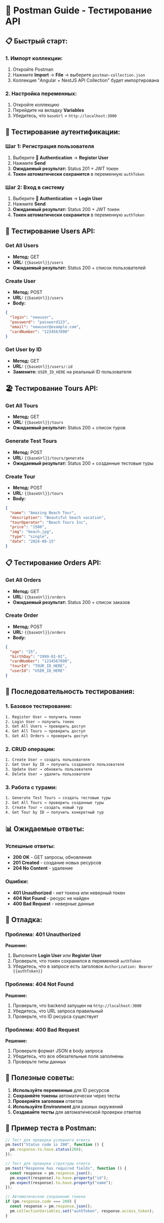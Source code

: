 # 🚀 Postman Guide - Тестирование API

## 📋 **Быстрый старт:**

### 1. **Импорт коллекции:**

1. Откройте Postman
2. Нажмите **Import** → **File** → выберите `postman-collection.json`
3. Коллекция "Angular + NestJS API Collection" будет импортирована

### 2. **Настройка переменных:**

1. Откройте коллекцию
2. Перейдите на вкладку **Variables**
3. Убедитесь, что `baseUrl` = `http://localhost:3000`

## 🔐 **Тестирование аутентификации:**

### **Шаг 1: Регистрация пользователя**

1. Выберите **🔐 Authentication** → **Register User**
2. Нажмите **Send**
3. **Ожидаемый результат:** Status 201 + JWT токен
4. **Токен автоматически сохранится** в переменную `authToken`

### **Шаг 2: Вход в систему**

1. Выберите **🔐 Authentication** → **Login User**
2. Нажмите **Send**
3. **Ожидаемый результат:** Status 200 + JWT токен
4. **Токен автоматически сохранится** в переменную `authToken`

## 👥 **Тестирование Users API:**

### **Get All Users**

- **Метод:** GET
- **URL:** `{{baseUrl}}/users`
- **Ожидаемый результат:** Status 200 + список пользователей

### **Create User**

- **Метод:** POST
- **URL:** `{{baseUrl}}/users`
- **Body:**

```json
{
  "login": "newuser",
  "password": "password123",
  "email": "newuser@example.com",
  "cardNumber": "1234567890"
}
```

### **Get User by ID**

- **Метод:** GET
- **URL:** `{{baseUrl}}/users/:id`
- **Замените:** `USER_ID_HERE` на реальный ID пользователя

## 🏖️ **Тестирование Tours API:**

### **Get All Tours**

- **Метод:** GET
- **URL:** `{{baseUrl}}/tours`
- **Ожидаемый результат:** Status 200 + список туров

### **Generate Test Tours**

- **Метод:** POST
- **URL:** `{{baseUrl}}/tours/generate`
- **Ожидаемый результат:** Status 200 + созданные тестовые туры

### **Create Tour**

- **Метод:** POST
- **URL:** `{{baseUrl}}/tours`
- **Body:**

```json
{
  "name": "Amazing Beach Tour",
  "description": "Beautiful beach vacation",
  "tourOperator": "Beach Tours Inc",
  "price": "1500",
  "img": "beach.jpg",
  "type": "single",
  "date": "2024-08-15"
}
```

## 📋 **Тестирование Orders API:**

### **Get All Orders**

- **Метод:** GET
- **URL:** `{{baseUrl}}/orders`
- **Ожидаемый результат:** Status 200 + список заказов

### **Create Order**

- **Метод:** POST
- **URL:** `{{baseUrl}}/orders`
- **Body:**

```json
{
  "age": "25",
  "birthDay": "1999-01-01",
  "cardNumber": "1234567890",
  "tourId": "TOUR_ID_HERE",
  "userId": "USER_ID_HERE"
}
```

## 🔄 **Последовательность тестирования:**

### **1. Базовое тестирование:**

```bash
1. Register User → получить токен
2. Login User → получить токен
3. Get All Users → проверить доступ
4. Get All Tours → проверить доступ
5. Get All Orders → проверить доступ
```

### **2. CRUD операции:**

```bash
1. Create User → создать пользователя
2. Get User by ID → получить созданного пользователя
3. Update User → обновить пользователя
4. Delete User → удалить пользователя
```

### **3. Работа с турами:**

```bash
1. Generate Test Tours → создать тестовые туры
2. Get All Tours → проверить созданные туры
3. Create Tour → создать новый тур
4. Get Tour by ID → получить конкретный тур
```

## 📊 **Ожидаемые ответы:**

### **Успешные ответы:**

- **200 OK** - GET запросы, обновления
- **201 Created** - создание новых ресурсов
- **204 No Content** - удаление

### **Ошибки:**

- **401 Unauthorized** - нет токена или неверный токен
- **404 Not Found** - ресурс не найден
- **400 Bad Request** - неверные данные

## 🔧 **Отладка:**

### **Проблема: 401 Unauthorized**

**Решение:**

1. Выполните **Login User** или **Register User**
2. Проверьте, что токен сохранился в переменной `authToken`
3. Убедитесь, что в запросе есть заголовок `Authorization: Bearer {{authToken}}`

### **Проблема: 404 Not Found**

**Решение:**

1. Проверьте, что backend запущен на `http://localhost:3000`
2. Убедитесь, что URL запроса правильный
3. Проверьте, что ID ресурса существует

### **Проблема: 400 Bad Request**

**Решение:**

1. Проверьте формат JSON в body запроса
2. Убедитесь, что все обязательные поля заполнены
3. Проверьте типы данных

## 🎯 **Полезные советы:**

1. **Используйте переменные** для ID ресурсов
2. **Сохраняйте токены** автоматически через тесты
3. **Проверяйте заголовки** ответов
4. **Используйте Environment** для разных окружений
5. **Создавайте тесты** для автоматической проверки ответов

## 📝 **Пример теста в Postman:**

```javascript
// Тест для проверки успешного ответа
pm.test("Status code is 200", function () {
  pm.response.to.have.status(200);
});

// Тест для проверки структуры ответа
pm.test("Response has required fields", function () {
  const response = pm.response.json();
  pm.expect(response).to.have.property("id");
  pm.expect(response).to.have.property("name");
});

// Автоматическое сохранение токена
if (pm.response.code === 200) {
  const response = pm.response.json();
  pm.collectionVariables.set("authToken", response.access_token);
}
```
